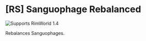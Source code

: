 # [RS] Sanguophage Rebalanced

![Supports RimWorld 1.4](https://img.shields.io/static/v1?label=RimWorld&message=1.4&color=orange&style=flat-square)

Rebalances Sanguophages.
